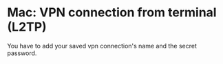 # Mac: VPN connection from terminal (L2TP)

You have to add your saved vpn connection's name and the secret password.
